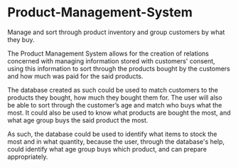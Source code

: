 # Product-Management-System
Manage and sort through product inventory and group customers by what they buy.

The Product Management System allows for the creation of relations concerned with managing information stored with customers' consent, using this information to sort through the products bought by the customers and how much was paid for the said products.

The database created as such could be used to match customers to the products they bought, how much they bought them for. The user will also be able to sort through the customer’s age and match who buys what the most. It could also be used to know what products are bought the most, and what age group buys the said product the most.

As such, the database could be used to identify what items to stock the most and in what quantity, because the user, through the database's help, could identify what age group buys which product, and can prepare appropriately.
